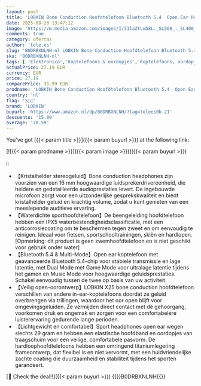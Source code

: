```yaml
---
layout: post
title: 'LOBKIN Bone Conduction Hoofdtelefoon Bluetooth 5.4  Open Ear Hoofdtelefoon Draadloos met Microfoon  IPX5 Waterdichte Sport Koptelefoon voor Hardlopen  Fietsen  Zwart '
date: 2025-08-26 13:47:12
image: 'https://m.media-amazon.com/images/I/31laZtLwb8L._SL500_._SL400_.jpg'
comments: true
category: ofertas
author: 'tole.es'
slug: 'B0DRBXNLNH-nl LOBKIN Bone Conduction Hoofdtelefoon Bluetooth 5.4 Open...'
sku: 'B0DRBXNLNH-nl'
tags: [ 'Elektronica','Koptelefoons & oordopjes','Koptelefoons, oordopjes & accessoires','Open-Ear koptelefoon','lobkin','🇳🇱', ]
actualPrice: 27.19 EUR
currency: EUR
price: 27.19
comparePrice: 31.99 EUR
prodname: 'LOBKIN Bone Conduction Hoofdtelefoon Bluetooth 5.4  Open Ear Hoofdtelefoon Draadloos met Microfoon  IPX5 Waterdichte Sport Koptelefoon voor Hardlopen  Fietsen  Zwart '
country: 'nl'
flag: '🇳🇱'
brand: 'LOBKIN'
buyurl: 'https://www.amazon.nl/dp/B0DRBXNLNH/?tag=tolees0b-21'
descuento: '15.00'
average: '28.59'
---
```


You've got [{{< param title >}}]({{< param buyurl >}}) at the following link:

[![{{< param prodname >}}]({{< param image >}})]({{< param buyurl >}})

ℹ️:

- 【Kristalhelder stereogeluid】Bone conduction headphones zijn voorzien van een 16 mm hoogwaardige luidsprekerdrivereenheid, die heldere en gedetailleerde audioprestaties levert. De ingebouwde microfoon zorgt voor een uitzonderlijke gesprekskwaliteit en biedt kristalhelder geluid en krachtig volume, zodat u kunt genieten van een meeslepende auditieve ervaring.
- 【Waterdichte sporthoofdtelefoon】De beengeleiding hoofdtelefoon hebben een IPX5 waterbestendigheidsclassificatie, met een anticorrosiecoating om te beschermen tegen zweet en om eenvoudig te reinigen. Ideaal voor fietsen, sportschooltrainingen, skiën en hardlopen. [Opmerking: dit product is geen zwemhoofdtelefoon en is niet geschikt voor gebruik onder water]
- 【Bluetooth 5.4 & Multi-Mode】Open ear koptelefoon met geavanceerde Bluetooth 5.4-chip voor stabiele transmissie en lage latentie, met Dual Mode met Game Mode voor ultralage latentie tijdens het gamen en Music Mode voor hoogwaardige geluidsprestaties. Schakel eenvoudig tussen de twee op basis van uw activiteit.
- 【Veilig open-oorontwerp】LOBKIN X25 bone conduction hoofdtelefoon verschillen van andere in-ear-koptelefoons doordat ze geluid overbrengen via trillingen, waardoor het oor open blijft voor omgevingsgeluiden. Ze vermijden direct contact met de gehoorgang, voorkomen druk en ongemak en zorgen voor een comfortabelere luisterervaring gedurende lange perioden.
- 【Lichtgewicht en comfortabel】Sport headphones open ear wegen slechts 29 gram en hebben een elastische hoofdband en oordopjes van traagschuim voor een veilige, comfortabele pasvorm. De hardloophoofdtelefoons hebben een omringend titaniumlegering frameontwerp, dat flexibel is en niet vervormt, met een huidvriendelijke zachte coating die duurzaamheid en stabiliteit tijdens het sporten garandeert.

[🛒 Check the deal!!]({{< param buyurl >}})
{{<world>}}B0DRBXNLNH{{</world>}}

